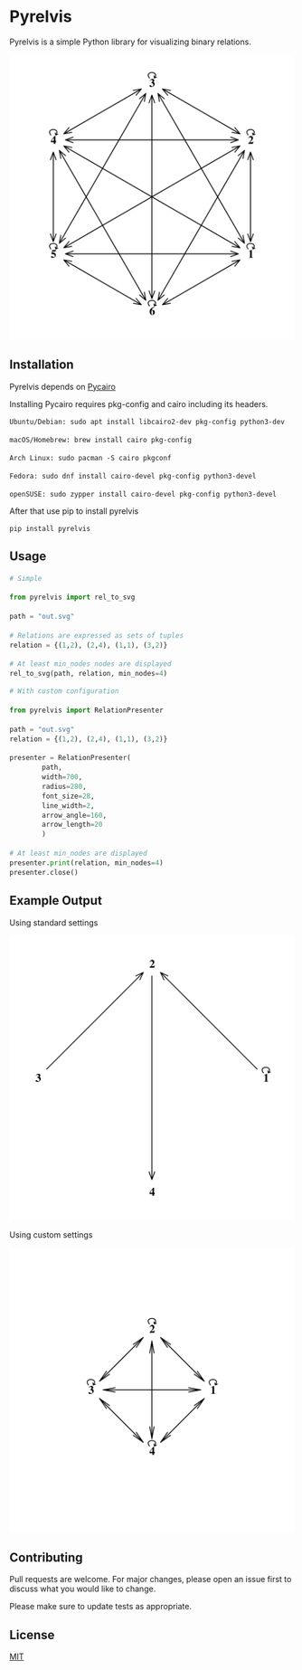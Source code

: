 # Pyrelvis

Pyrelvis is a simple Python library for visualizing binary relations.

![Example Image3](https://raw.githubusercontent.com/RobinSeidel/pyrelvis/main/docs/img/example3.svg)


## Installation

Pyrelvis depends on [Pycairo](https://github.com/pygobject/pycairo)


Installing Pycairo requires pkg-config and cairo including its headers.

	Ubuntu/Debian: sudo apt install libcairo2-dev pkg-config python3-dev

	macOS/Homebrew: brew install cairo pkg-config

	Arch Linux: sudo pacman -S cairo pkgconf

	Fedora: sudo dnf install cairo-devel pkg-config python3-devel

	openSUSE: sudo zypper install cairo-devel pkg-config python3-devel

After that use pip to install pyrelvis

	pip install pyrelvis 

## Usage

```python
# Simple

from pyrelvis import rel_to_svg

path = "out.svg"

# Relations are expressed as sets of tuples
relation = {(1,2), (2,4), (1,1), (3,2)}

# At least min_nodes nodes are displayed
rel_to_svg(path, relation, min_nodes=4)
```

```python
# With custom configuration

from pyrelvis import RelationPresenter

path = "out.svg"
relation = {(1,2), (2,4), (1,1), (3,2)}

presenter = RelationPresenter(
		path,
		width=700,
		radius=280,
		font_size=28,
		line_width=2,
		arrow_angle=160,
		arrow_length=20
		)

# At least min_nodes are displayed
presenter.print(relation, min_nodes=4)
presenter.close()
```

## Example Output

Using standard settings

![Example Image1](https://raw.githubusercontent.com/RobinSeidel/pyrelvis/main/docs/img/example1.svg)

Using custom settings

![Example Image2](https://raw.githubusercontent.com/RobinSeidel/pyrelvis/main/docs/img/example2.svg)

## Contributing
Pull requests are welcome. For major changes, please open an issue first to discuss what you would like to change.

Please make sure to update tests as appropriate.

## License
[MIT](https://choosealicense.com/licenses/mit/)
